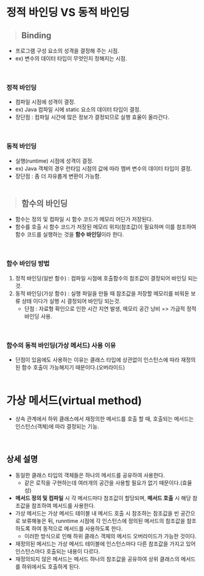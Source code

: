 # 정적 바인딩 VS 동적 바인딩

> ## Binding
- 프로그램 구성 요소의 성격을 결정해 주는 시점.
- ex) 변수의 데이터 타입이 무엇인지 정해지는 시점.
<br>

### 정적 바인딩
- 컴파일 시점에 성격이 결정.
- ex) Java 컴파일 시에 static 요소의 데이터 타입이 결정.
- 장단점 : 컴파일 시간에 많은 정보가 결정되므로 실행 효율이 올라간다.
<br>

### 동적 바인딩
- 실행(runtime) 시점에 성격이 결정.
- ex) Java 객체의 경우 런타임 시점의 값에 따라 멤버 변수의 데이터 타입이 결정.
- 장단점 : 좀 더 자유롭게 변환이 가능함.
<br><br>

>## 함수의 바인딩
- 함수는 정의 및 컴파일 시 함수 코드가 메모리 어딘가 저장된다.
- 함수를 호출 시 함수 코드가 저장된 메모리 위치(참조값)이 필요하며 이를 참조하여 함수 코드를 실행하는 것을 **함수 바인딩**이라 한다.
<br>

### 함수 바인딩 방법
1. 정적 바인딩(일반 함수) : 컴파일 시점에 호출함수의 참조값이 결정되어 바인딩 되는것.
2. 동적 바인딩(가상 함수) : 실행 파일을 만들 때 참조값을 저장할 메모리를 비워둔 보류 상태 이다가 실행 시 결정되어 바인딩 되는것.
    - 단점 : 자료형 확인으로 인한 시간 지연 발생, 메모리 공간 낭비 => 가급적 정적 바인딩 사용.
<br>

### 함수의 동적 바인딩(가상 메서드) 사용 이유
- 단점이 있음에도 사용하는 이유는 클래스 타입에 상관없이 인스턴스에 따라 재정의된 함수 호출이 가능해지기 때문이다.(오버라이드)
<br><br>

# 가상 메서드(virtual method)
- 상속 관계에서 하위 클래스에서 재정의한 메서드를 호출 할 때, 호출되는 메서드는 인스턴스(객체)에 따라 결정되는 기능.
<br>

## 상세 설명
- 동일한 클래스 타입의 객체들은 하나의 메서드를 공유하여 사용한다.
    - 같은 로직을 구현하는데 여러개의 공간을 사용할 필요가 없기 때문이다.(효율성)
- **메서드 정의 및 컴파일** 시 각 메서드마다 참조값이 할당되며, **메서드 호출** 시 해당 참조값을 참조하여 메서드를 사용한다.
- 가상 메서드는 가상 메서드 테이블 내 메서드 호출 시 참조하는 참조값을 빈 공간으로 보류해놓은 뒤, runntime 시점에 각 인스턴스에 정의된 메서드의 참조값을 참조하도록 하여 동적으로 메서드를 사용하도록 한다.
  - 이러한 방식으로 인해 하위 클래스 객체의 메서드 오버라이드가 가능한 것이다.
- 재정의된 메서드는 가상 메서드 테이블에 인스턴스마다 다른 참조값을 가지고 있어 인스턴스마다 호출되는 내용이 다르다.
- 재정의되지 않은 메서드는 메서드 하나의 참조값을 공유하여 상위 클래스의 메서드를 하위에서도 호출하게 된다.
